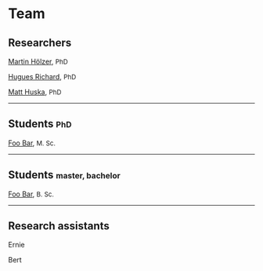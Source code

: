 # Team


## Researchers

[Martin Hölzer](team/martin.md), <font size="2">PhD</font> 

[Hugues Richard](team/hugues.md), <font size="2">PhD</font> 

[Matt Huska](team/matt.md), <font size="2">PhD</font> 

---

## Students <font size="3">PhD</font> 

[Foo Bar](), <font size="2">M. Sc.</font> 

---

## Students <font size="3">master, bachelor</font> 

[Foo Bar](), <font size="2">B. Sc.</font> 

---

## Research assistants

Ernie

Bert